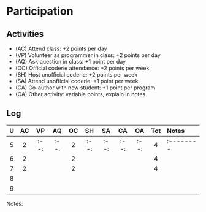 Participation
=============

## Activities ## 

+ (AC) Attend class: +2 points per day
+ (VP) Volunteer as programmer in class: +2 points per day
+ (AQ) Ask question in class: +1 point per day
+ (OC) Official coderie attendance: +2 points per week
+ (SH) Host unofficial coderie: +2 points per week
+ (SA) Attend unofficial coderie: +1 point per week
+ (CA) Co-author with new student: +1 point per program
+ (OA) Other activity: variable points, explain in notes

## Log ##

| U | AC | VP | AQ | OC | SH | SA | CA | OA | Tot | Notes
|:-:|:--:|:--:|:--:|:--:|:--:|:--:|:--:|:--:|:---:|:--------
| 5 | 2  |:--:|:--:| 2  |:--:|:--:|:--:|:--:|  4  |:--------
| 6 | 2  |    |    | 2  |    |    |    |    |  4  |
| 7 | 2  |    |    | 2  |    |    |    |    |  4  |
| 8 | 
| 9 |

Notes:


